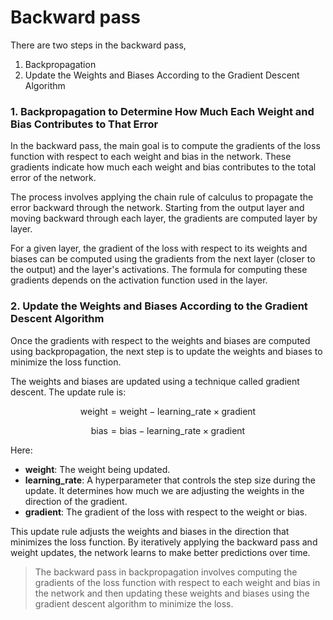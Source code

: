 # Backward pass

There are two steps in the backward pass,
1. Backpropagation
2. Update the Weights and Biases According to the Gradient Descent Algorithm


### 1. Backpropagation to Determine How Much Each Weight and Bias Contributes to That Error

In the backward pass, the main goal is to compute the gradients of the loss function with respect to each weight and bias in the network. These gradients indicate how much each weight and bias contributes to the total error of the network.

The process involves applying the chain rule of calculus to propagate the error backward through the network. Starting from the output layer and moving backward through each layer, the gradients are computed layer by layer.

For a given layer, the gradient of the loss with respect to its weights and biases can be computed using the gradients from the next layer (closer to the output) and the layer's activations. The formula for computing these gradients depends on the activation function used in the layer.

### 2. Update the Weights and Biases According to the Gradient Descent Algorithm

Once the gradients with respect to the weights and biases are computed using backpropagation, the next step is to update the weights and biases to minimize the loss function.

The weights and biases are updated using a technique called gradient descent. The update rule is:

$$
\text{weight} = \text{weight} - \text{learning\_rate} \times \text{gradient}
$$

$$
\text{bias} = \text{bias} - \text{learning\_rate} \times \text{gradient}
$$

Here:
- **weight**: The weight being updated.
- **learning\_rate**: A hyperparameter that controls the step size during the update. It determines how much we are adjusting the weights in the direction of the gradient.
- **gradient**: The gradient of the loss with respect to the weight or bias.

This update rule adjusts the weights and biases in the direction that minimizes the loss function. By iteratively applying the backward pass and weight updates, the network learns to make better predictions over time.

> The backward pass in backpropagation involves computing the gradients of the loss function with respect to each weight and bias in the network and then updating these weights and biases using the gradient descent algorithm to minimize the loss.